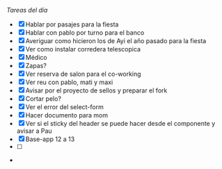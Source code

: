 _Tareas del día_
- [x] Hablar por pasajes para la fiesta
- [x] Hablar con pablo por turno para el banco
- [x] Averiguar como hicieron los de Ayi el año pasado para la fiesta
- [x] Ver como instalar corredera telescopica
- [x] Médico
- [x] Zapas?
- [x] Ver reserva de salon para el co-working
- [x] Ver reu con pablo, mati y maxi
- [x] Avisar por el proyecto de sellos y preparar el fork
- [x] Cortar pelo?
- [x] Ver el error del select-form
- [x] Hacer documento para mom
- [x] Ver si el sticky del header se puede hacer desde el componente y avisar a Pau
- [x] Base-app 12 a 13
- [ ] 
- 
